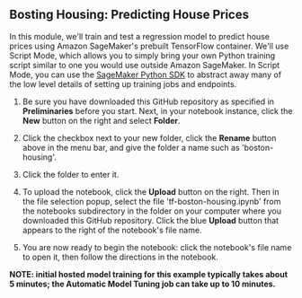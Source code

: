 ## Bosting Housing:  Predicting House Prices 

In this module, we'll train and test a regression model to predict house prices using Amazon SageMaker's prebuilt TensorFlow container. We'll use Script Mode, which allows you to simply bring your own Python training script similar to one you would use outside Amazon SageMaker.  In Script Mode, you can use the [SageMaker Python SDK](https://github.com/aws/sagemaker-python-sdk) to abstract away many of the low level details of setting up training jobs and endpoints.   

1. Be sure you have downloaded this GitHub repository as specified in **Preliminaries** before you start.  Next, in your notebook instance, click the **New** button on the right and select **Folder**.

2. Click the checkbox next to your new folder, click the **Rename** button above in the menu bar, and give the folder a name such as 'boston-housing'.

3. Click the folder to enter it.

4. To upload the notebook, click the **Upload** button on the right. Then in the file selection popup, select the file 'tf-boston-housing.ipynb' from the notebooks subdirectory in the folder on your computer where you downloaded this GitHub repository. Click the blue **Upload** button that appears to the right of the notebook's file name.

5. You are now ready to begin the notebook:  click the notebook's file name to open it, then follow the directions in the notebook.


<p><strong>NOTE:  initial hosted model training for this example typically takes about 5 minutes; the Automatic Model Tuning job can take up to 10 minutes.</strong></p>
